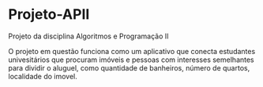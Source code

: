 # Projeto-APII
Projeto da disciplina Algoritmos e Programação II
 
O projeto em questão funciona como um aplicativo que conecta estudantes univesitários que procuram imóveis e pessoas com interesses semelhantes para dividir o aluguel, como quantidade de banheiros, número de quartos, localidade do imovel.
